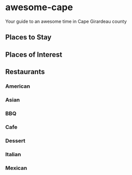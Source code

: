 # awesome-cape
Your guide to an awesome time in Cape Girardeau county

## Places to Stay

## Places of Interest

## Restaurants

### American

### Asian

### BBQ

### Cafe

### Dessert

### Italian

### Mexican
